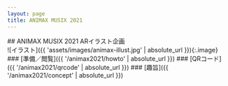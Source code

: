 ```yaml
---
layout: page
title: ANIMAX MUSIX 2021
---
```


<section class="spotlight" markdown="1">
## ANIMAX MUSIX 2021 ARイラスト企画

<div class="wrapper" markdown="1">
![イラスト]({{ 'assets/images/animax-illust.jpg' | absolute_url }}){:.image}

<div class="content" markdown="1">
### [準備／閲覧]({{ '/animax2021/howto' | absolute_url }})
### [QRコード]({{ '/animax2021/qrcode' | absolute_url }})
### [趣旨]({{ '/animax2021/concept' | absolute_url }})
</div>

</div>
</section>